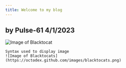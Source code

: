 ```yaml
---
title: Welcome to my blog
---
```

## by Pulse-61 4/1/2023
![Image of Blacktocat](https://octodex.github.com/images/blacktocats.png)
```
Syntax used to display image
![Image of Blacktocats](https://octodex.github.com/images/blacktocats.png)
```
